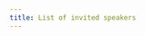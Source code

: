 ```yaml
---
title: List of invited speakers
---
```

<!-- <iframe class="doc" src="https://docs.google.com/document/d/e/2PACX-1vQvMqhB6HrDYDJzv5a4NGoZL_M-uDcQtKuVt4SmXvNwFT95M2VPflPcIDqdsWkl0Ml0Os5PTQhAfb74/pub?embedded=true" marginheight="0" marginwidth="0" width=800px height=1000px></iframe> -->
<!-- <iframe src="https://docs.google.com/presentation/d/e/2PACX-1vSrFFFMBXwSp44g1i6TaW_Fu7JwXyKnfnqOKSkL8l_gpRF66PPogb_7q7zEAXBUF9QIeniFg-qfcHnP/embed?start=false&loop=false&delayms=1000" frameborder="0" width="816" height="1085" allowfullscreen="true" mozallowfullscreen="true" webkitallowfullscreen="true" start="false" onclick="return false;"></iframe>   -->



<object data="/assets/speakers - Sheet1.pdf" width="1000" height="1000" type='application/pdf'></object> 